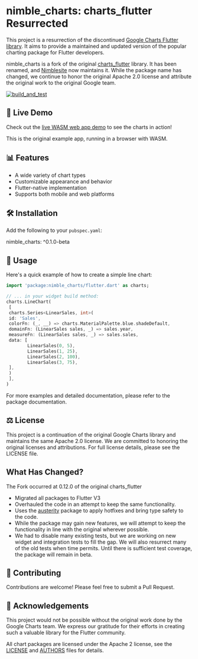 # nimble_charts: charts_flutter Resurrected

This project is a resurrection of the discontinued [Google Charts Flutter library](https://github.com/google/charts). It aims to provide a maintained and updated version of the popular charting package for Flutter developers.

nimble_charts is a fork of the original [charts_flutter](https://pub.dev/packages/charts_flutter) library. It has been renamed, and [Nimblesite](https://www.nimblesite.co/) now maintains it. While the package name has changed, we continue to honor the original Apache 2.0 license and attribute the original work to the original Google team.

[![build_and_test](https://github.com/Nimblesite/nimble_charts/actions/workflows/build_and_test.yml/badge.svg)](https://github.com/Nimblesite/nimble_charts/actions/workflows/build_and_test.yml)

## 🚀 Live Demo

Check out the [live WASM web app demo](https://nimblesite.github.io/nimble_charts/) to see the charts in action!

This is the original example app, running in a browser with WASM.

## 📊 Features

- A wide variety of chart types
- Customizable appearance and behavior
- Flutter-native implementation
- Supports both mobile and web platforms
 
## 🛠️ Installation

Add the following to your `pubspec.yaml`:

nimble_charts: ^0.1.0-beta

## 📝 Usage

Here's a quick example of how to create a simple line chart:

```dart
import 'package:nimble_charts/flutter.dart' as charts;

// ... in your widget build method:
charts.LineChart(
 [
 charts.Series<LinearSales, int>(
 id: 'Sales',
 colorFn: (_, __) => charts.MaterialPalette.blue.shadeDefault,
 domainFn: (LinearSales sales, _) => sales.year,
 measureFn: (LinearSales sales, _) => sales.sales,
 data: [
        LinearSales(0, 5),
        LinearSales(1, 25),
        LinearSales(2, 100),
        LinearSales(3, 75),
 ],
 )
 ],
)
```

For more examples and detailed documentation, please refer to the package documentation.

## ⚖️ License
This project is a continuation of the original Google Charts library and maintains the same Apache 2.0 license. We are committed to honoring the original licenses and attributions. For full license details, please see the LICENSE file.

## What Has Changed?

The Fork occurred at 0.12.0 of the original charts_flutter

- Migrated all packages to Flutter V3
- Overhauled the code in an attempt to keep the same functionality. 
- Uses the [austerity](https://pub.dev/packages/austerity) package to apply hotfixes and bring type safety to the code.
- While the package may gain new features, we will attempt to keep the functionality in line with the original wherever possible.
- We had to disable many existing tests, but we are working on new widget and integration tests to fill the gap. We will also resurrect many of the old tests when time permits. Until there is sufficient test coverage, the package will remain in beta.

## 🤝 Contributing
Contributions are welcome! Please feel free to submit a Pull Request.

## 📣 Acknowledgements
This project would not be possible without the original work done by the Google Charts team. We express our gratitude for their efforts in creating such a valuable library for the Flutter community.

All chart packages are licensed under the Apache 2 license, see the
[LICENSE](LICENSE) and [AUTHORS](AUTHORS) files for details.